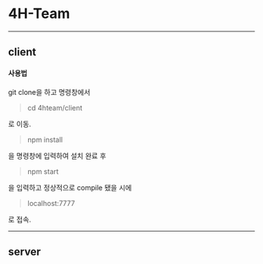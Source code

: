 # 4H-Team
---
## client
#### 사용법
git clone을 하고 명령창에서
> cd 4hteam/client

로 이동.
> npm install

을 명령창에 입력하여 설치 완료 후
> npm start

을 입력하고 정상적으로 compile 됐을 시에

> localhost:7777

로 접속.

---
## server
